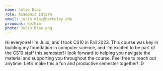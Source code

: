 ```yaml
---
name: Julio Diaz
role: Academic Intern
email: julio.diaz@berkeley.edu
pronouns: he/him
photo: Julio_Diaz.png
---
```

Hi everyone! I’m Julio, and I took CS10 in Fall 2023. This course was key in building my foundation in computer science, and I’m excited to be part of the CS10 staff this semester! I look forward to helping you navigate the material and supporting you throughout the course. Feel free to reach out anytime. Let’s make this a fun and productive semester together! :D
